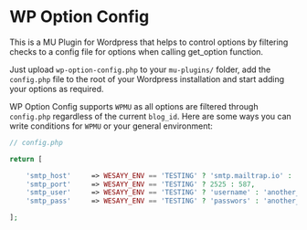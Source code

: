 # WP Option Config

This is a MU Plugin for Wordpress that helps to control options by filtering checks to a config file for options when calling get_option function.

Just upload `wp-option-config.php` to your `mu-plugins/` folder, add the `config.php` file to the root of your Wordpress installation and start adding your options as required.

WP Option Config supports `WPMU` as all options are filtered through `config.php` regardless of the current `blog_id`. Here are some ways you can write conditions for `WPMU` or your general environment:

```php
// config.php

return [

    'smtp_host'     => WESAYY_ENV == 'TESTING' ? 'smtp.mailtrap.io' : 'smtp.sparkpostmail.com',
    'smtp_port'     => WESAYY_ENV == 'TESTING' ? 2525 : 587,
    'smtp_user'     => WESAYY_ENV == 'TESTING' ? 'username' : 'another_username',
    'smtp_pass'     => WESAYY_ENV == 'TESTING' ? 'passwors' : 'another_password',

];
```
